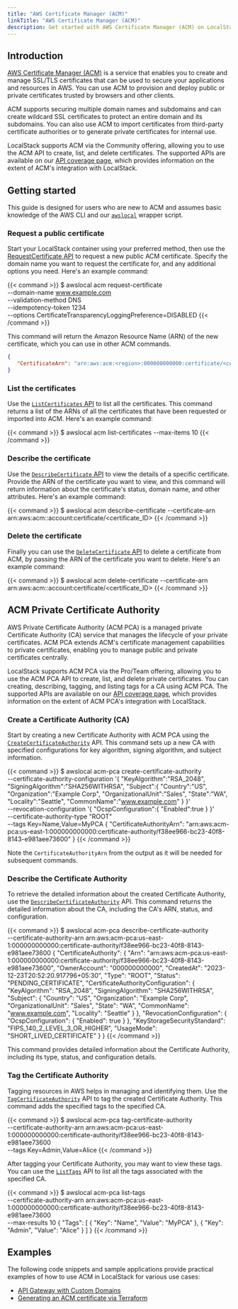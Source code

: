 ```yaml
---
title: "AWS Certificate Manager (ACM)"
linkTitle: "AWS Certificate Manager (ACM)"
description: Get started with AWS Certificate Manager (ACM) on LocalStack
---
```


## Introduction

[AWS Certificate Manager (ACM)](https://aws.amazon.com/certificate-manager/) is a service that enables you to create and manage SSL/TLS certificates that can be used to secure your applications and resources in AWS. You can use ACM to provision and deploy public or private certificates trusted by browsers and other clients.

ACM supports securing multiple domain names and subdomains and can create wildcard SSL certificates to protect an entire domain and its subdomains. You can also use ACM to import certificates from third-party certificate authorities or to generate private certificates for internal use.

LocalStack supports ACM via the Community offering, allowing you to use the ACM API to create, list, and delete certificates. The supported APIs are available on our [API coverage page](https://docs.localstack.cloud/references/coverage/coverage_acm/), which provides information on the extent of ACM's integration with LocalStack.

## Getting started

This guide is designed for users who are new to ACM and assumes basic knowledge of the AWS CLI and our [`awslocal`](https://github.com/localstack/awscli-local) wrapper script.

### Request a public certificate

Start your LocalStack container using your preferred method, then use the [RequestCertificate API](https://docs.aws.amazon.com/acm/latest/APIReference/API_RequestCertificate.html) to request a new public ACM certificate. Specify the domain name you want to request the certificate for, and any additional options you need. Here's an example command:

{{< command >}}
$ awslocal acm request-certificate \
   --domain-name www.example.com \
   --validation-method DNS \
   --idempotency-token 1234 \
   --options CertificateTransparencyLoggingPreference=DISABLED
{{< /command >}}

This command will return the Amazon Resource Name (ARN) of the new certificate, which you can use in other ACM commands.

```json
{
   "CertificateArn": "arn:aws:acm:<region>:000000000000:certificate/<certificate_ID>"
}
```

### List the certificates

Use the [`ListCertificates` API](https://docs.aws.amazon.com/acm/latest/APIReference/API_ListCertificates.html) to list all the certificates. This command returns a list of the ARNs of all the certificates that have been requested or imported into ACM. Here's an example command:

{{< command >}}
$ awslocal acm list-certificates --max-items 10
{{< /command >}}

### Describe the certificate

Use the [`DescribeCertificate` API](https://docs.aws.amazon.com/acm/latest/APIReference/API_DescribeCertificate.html) to view the details of a specific certificate. Provide the ARN of the certificate you want to view, and this command will return information about the certificate's status, domain name, and other attributes. Here's an example command:

{{< command >}}
$ awslocal acm describe-certificate --certificate-arn arn:aws:acm:<region>:account:certificate/<certificate_ID>
{{< /command >}}

### Delete the certificate

Finally you can use the [`DeleteCertificate` API](https://docs.aws.amazon.com/acm/latest/APIReference/API_DeleteCertificate.html) to delete a certificate from ACM, by passing the ARN of the certificate you want to delete. Here's an example command:

{{< command >}}
$ awslocal acm delete-certificate --certificate-arn arn:aws:acm:<region>:account:certificate/<certificate_ID>
{{< /command >}}

## ACM Private Certificate Authority

AWS Private Certificate Authority (ACM PCA) is a managed private Certificate Authority (CA) service that manages the lifecycle of your private certificates. ACM PCA extends ACM's certificate management capabilities to private certificates, enabling you to manage public and private certificates centrally.

LocalStack supports ACM PCA via the Pro/Team offering, allowing you to use the ACM PCA API to create, list, and delete private certificates. You can creating, describing, tagging, and listing tags for a CA using ACM PCA. The supported APIs are available on our [API coverage page](https://docs.localstack.cloud/references/coverage/coverage_acm_pca/), which provides information on the extent of ACM PCA's integration with LocalStack.

### Create a Certificate Authority (CA)

Start by creating a new Certificate Authority with ACM PCA using the [`CreateCertificateAuthority`](https://docs.aws.amazon.com/acm-pca/latest/APIReference/API_CreateCertificateAuthority.html) API. This command sets up a new CA with specified configurations for key algorithm, signing algorithm, and subject information.

{{< command >}}
$ awslocal acm-pca create-certificate-authority \
     --certificate-authority-configuration '{
        "KeyAlgorithm":"RSA_2048",
        "SigningAlgorithm":"SHA256WITHRSA",
        "Subject":{
            "Country":"US",
            "Organization":"Example Corp",
            "OrganizationalUnit":"Sales",
            "State":"WA",
            "Locality":"Seattle",
            "CommonName":"www.example.com"
        }
     }' \
     --revocation-configuration '{
        "OcspConfiguration":{
            "Enabled":true
        }
     }' \
     --certificate-authority-type "ROOT" \
     --tags  Key=Name,Value=MyPCA
<disable-copy>
{
    "CertificateAuthorityArn": "arn:aws:acm-pca:us-east-1:000000000000:certificate-authority/f38ee966-bc23-40f8-8143-e981aee73600"
}
</disable-copy>
{{< /command >}}

Note the `CertificateAuthorityArn` from the output as it will be needed for subsequent commands.

### Describe the Certificate Authority

To retrieve the detailed information about the created Certificate Authority, use the [`DescribeCertificateAuthority`](https://docs.aws.amazon.com/acm-pca/latest/APIReference/API_DescribeCertificateAuthority.html) API. This command returns the detailed information about the CA, including the CA's ARN, status, and configuration.

{{< command >}}
$ awslocal acm-pca describe-certificate-authority \
    --certificate-authority-arn arn:aws:acm-pca:us-east-1:000000000000:certificate-authority/f38ee966-bc23-40f8-8143-e981aee73600
<disable-copy>
{
    "CertificateAuthority": {
        "Arn": "arn:aws:acm-pca:us-east-1:000000000000:certificate-authority/f38ee966-bc23-40f8-8143-e981aee73600",
        "OwnerAccount": "000000000000",
        "CreatedAt": "2023-12-23T20:52:20.917796+05:30",
        "Type": "ROOT",
        "Status": "PENDING_CERTIFICATE",
        "CertificateAuthorityConfiguration": {
            "KeyAlgorithm": "RSA_2048",
            "SigningAlgorithm": "SHA256WITHRSA",
            "Subject": {
                "Country": "US",
                "Organization": "Example Corp",
                "OrganizationalUnit": "Sales",
                "State": "WA",
                "CommonName": "www.example.com",
                "Locality": "Seattle"
            }
        },
        "RevocationConfiguration": {
            "OcspConfiguration": {
                "Enabled": true
            }
        },
        "KeyStorageSecurityStandard": "FIPS_140_2_LEVEL_3_OR_HIGHER",
        "UsageMode": "SHORT_LIVED_CERTIFICATE"
    }
}
</disable-copy>
{{< /command >}}

This command provides detailed information about the Certificate Authority, including its type, status, and configuration details.

### Tag the Certificate Authority

Tagging resources in AWS helps in managing and identifying them. Use the [`TagCertificateAuthority`](https://docs.aws.amazon.com/acm-pca/latest/APIReference/API_TagCertificateAuthority.html) API to tag the created Certificate Authority. This command adds the specified tags to the specified CA.

{{< command >}}
$ awslocal acm-pca tag-certificate-authority \
    --certificate-authority-arn arn:aws:acm-pca:us-east-1:000000000000:certificate-authority/f38ee966-bc23-40f8-8143-e981aee73600 \
    --tags Key=Admin,Value=Alice
{{< /command >}}

After tagging your Certificate Authority, you may want to view these tags. You can use the [`ListTags`](https://docs.aws.amazon.com/acm-pca/latest/APIReference/API_ListTags.html) API to list all the tags associated with the specified CA.

{{< command >}}
$ awslocal acm-pca list-tags \
    --certificate-authority-arn arn:aws:acm-pca:us-east-1:000000000000:certificate-authority/f38ee966-bc23-40f8-8143-e981aee73600 \
    --max-results 10
<disable-copy>
{
    "Tags": [
        {
            "Key": "Name",
            "Value": "MyPCA"
        },
        {
            "Key": "Admin",
            "Value": "Alice"
        }
    ]
}
</disable-copy>
{{< /command >}}

## Examples

The following code snippets and sample applications provide practical examples of how to use ACM in LocalStack for various use cases:

- [API Gateway with Custom Domains](https://github.com/localstack/localstack-pro-samples/tree/master/apigw-custom-domain)
- [Generating an ACM certificate via Terraform](https://github.com/localstack/localstack-terraform-samples/tree/master/acm-route53)
